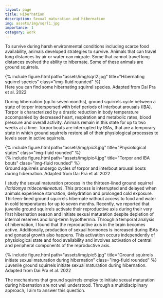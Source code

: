 ```yaml
---
layout: page
title: Hibernation
description: Sexual maturation and hibernation
img: assets/img/sqrl1.jpg
importance: 1
category: work
---
```


To survive during harsh environmental conditions including scarce food availability, animals developed strategies to survive. Animals that can travel long distances by air or water can migrate. Some that cannot travel long distances evolved the ability to hibernate. Some of these animals are ground squirrels.

<div class="row">
    <div class="col-sm mt-3 mt-md-0">
        {% include figure.html path="assets/img/sqrl2.jpg" title="Hibernating squirrel species" class="img-fluid rounded" %}
    </div>
</div>
<div class="caption">
    Here you can find some hibernating squirrel species. Adapted from Dai Pra et al. 2022
</div>

During hibernation (up to seven months), ground squirrels cycle between a state of torpor interspersed with brief periods of interbout arousals (IBA). Torpor is characterized by a drastic reduction in body temperature accompanied by decreased heart, respiration and metabolic rates, blood pressure and overall activity. Animals remain in this state for up to two weeks at a time. Torpor bouts are interrupted by IBAs, that are a temporary state in which ground squirrels restore all of their physiological processes to levels seen in active squirrels.

<div class="row justify-content-sm-center">
    <div class="col-sm-7 mt-3 mt-md-0">
        {% include figure.html path="assets/img/pic3.jpg" title="Physiological states" class="img-fluid rounded" %}
    </div>
    <div class="col-sm-5 mt-3 mt-md-0">
        {% include figure.html path="assets/img/pic4.jpg" title="Torpor and IBA bouts" class="img-fluid rounded" %}
    </div>
</div>
<div class="caption">
    Ground squirrels undergo cycles of torpor and interbout arousal bouts during hibernation. Adapted from Dai Pra et al. 2022
</div>

I study the sexual maturation process in the thirteen-lined ground squirrel *(Ictidomys tridecemlineatus)*. This process is interrupted and delayed when animals experience starvation, dehydration and prolonged cold exposure. Thirteen-lined ground squirrels hibernate without access to food and water in cold temperatures for up to seven months. Recently, we reported that juvenile ground squirrels activate their reproductive axis during their very first hibernation season and initiate sexual maturation despite depletion of internal reserves and long-term hypothermia. Through a temporal analysis of hibernation, I found that the reproductive axis in the brain becomes active. Additionally, production of sexual hormones is increased during IBAs and gonadal growth also happens. This activation occurs independently of physiological state and food availability and involves activation of central and peripheral components of the reproductive axis.  

<div class="row">
    <div class="col-sm-10 mt-3 mt-md-0">
        {% include figure.html path="assets/img/pic5.jpg" title="Ground squirrels initiate sexual maturation during hibernation" class="img-fluid rounded" %}
    </div>
</div>
<div class="caption">
    Juvenile ground squirrels initiate sexual maturation during hibernation. Adapted from Dai Pra et al. 2022
</div>

The mechanisms that ground squirrels employ to initiate sexual maturation during hibernation are not well understood. Through a multidisciplinary approach, I aim to answer this question.
